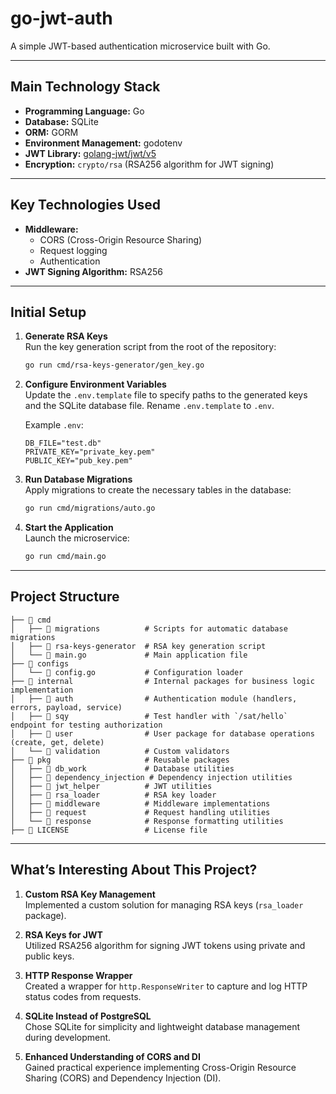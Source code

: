 # **go-jwt-auth**

A simple JWT-based authentication microservice built with Go.

---

## **Main Technology Stack**
- **Programming Language:** Go
- **Database:** SQLite
- **ORM:** GORM
- **Environment Management:** godotenv
- **JWT Library:** [golang-jwt/jwt/v5](https://github.com/golang-jwt/jwt)
- **Encryption:** `crypto/rsa` (RSA256 algorithm for JWT signing)

---

## **Key Technologies Used**
- **Middleware:**
  - CORS (Cross-Origin Resource Sharing)
  - Request logging
  - Authentication
- **JWT Signing Algorithm:** RSA256

---

## **Initial Setup**

1. **Generate RSA Keys**  
   Run the key generation script from the root of the repository:
   ```bash
   go run cmd/rsa-keys-generator/gen_key.go
   ```

2. **Configure Environment Variables**  
   Update the `.env.template` file to specify paths to the generated keys and the SQLite database file. Rename `.env.template` to `.env`.

   Example `.env`:
   ```env
   DB_FILE="test.db"
   PRIVATE_KEY="private_key.pem"
   PUBLIC_KEY="pub_key.pem"
   ```

3. **Run Database Migrations**  
   Apply migrations to create the necessary tables in the database:
   ```bash
   go run cmd/migrations/auto.go
   ```

4. **Start the Application**  
   Launch the microservice:
   ```bash
   go run cmd/main.go
   ```

---

## **Project Structure**

```
├── 📁 cmd
│   ├── 📁 migrations          # Scripts for automatic database migrations
│   ├── 📁 rsa-keys-generator  # RSA key generation script
│   └── 📄 main.go             # Main application file
├── 📁 configs
│   └── 📄 config.go           # Configuration loader
├── 📁 internal                # Internal packages for business logic implementation
│   ├── 📁 auth                # Authentication module (handlers, errors, payload, service)
│   ├── 📁 sqy                 # Test handler with `/sat/hello` endpoint for testing authorization
│   ├── 📁 user                # User package for database operations (create, get, delete)
│   └── 📁 validation          # Custom validators
├── 📁 pkg                     # Reusable packages
│   ├── 📄 db_work             # Database utilities
│   ├── 📄 dependency_injection # Dependency injection utilities
│   ├── 📄 jwt_helper          # JWT utilities
│   ├── 📄 rsa_loader          # RSA key loader
│   ├── 📄 middleware          # Middleware implementations
│   ├── 📄 request             # Request handling utilities
│   └── 📄 response            # Response formatting utilities
├── 📄 LICENSE                 # License file
```

---

## **What’s Interesting About This Project?**

1. **Custom RSA Key Management**  
   Implemented a custom solution for managing RSA keys (`rsa_loader` package).

2. **RSA Keys for JWT**  
   Utilized RSA256 algorithm for signing JWT tokens using private and public keys.

3. **HTTP Response Wrapper**  
   Created a wrapper for `http.ResponseWriter` to capture and log HTTP status codes from requests.

4. **SQLite Instead of PostgreSQL**  
   Chose SQLite for simplicity and lightweight database management during development.

5. **Enhanced Understanding of CORS and DI**  
   Gained practical experience implementing Cross-Origin Resource Sharing (CORS) and Dependency Injection (DI).
